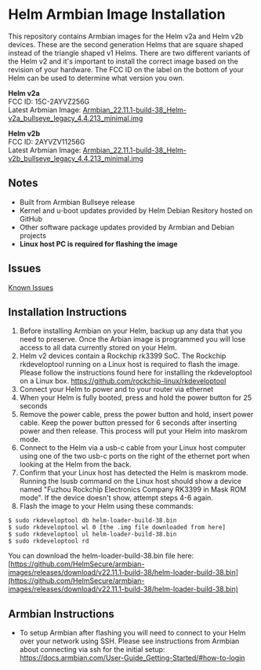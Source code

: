 # Helm Armbian Image Installation

This repository contains Armbian images for the Helm v2a and Helm v2b devices. These are the second generation Helms that are square shaped instead of the triangle shaped v1 Helms. There are two different variants of the Helm v2 and it's important to install the correct image based on the revision of your hardware. The FCC ID on the label on the bottom of your Helm can be used to determine what version you own.

**Helm v2a**\
FCC ID: 15C-2AYVZ256G\
Latest Arbmian Image: [Armbian_22.11.1-build-38_Helm-v2a_bullseye_legacy_4.4.213_minimal.img](https://github.com/HelmSecure/armbian-images/releases/download/v22.11.1-build-34/Armbian_22.11.1-build-38_Helm-v2a_bullseye_legacy_4.4.213_minimal.img)

**Helm v2b**\
FCC ID: 2AYVZV11256G\
Latest Arbmian Image: [Armbian_22.11.1-build-38_Helm-v2b_bullseye_legacy_4.4.213_minimal.img](https://github.com/HelmSecure/armbian-images/releases/download/v22.11.1-build-34/Armbian_22.11.1-build-38_Helm-v2b_bullseye_legacy_4.4.213_minimal.img)

## Notes
+ Built from Armbian Bullseye release
+ Kernel and u-boot updates provided by Helm Debian Resitory hosted on GitHub
+ Other software package updates provided by Armbian and Debian projects
+ **Linux host PC is required for flashing the image**

## Issues
[Known Issues](https://github.com/HelmSecure/armbian-images/issues)

## Installation Instructions
1. Before installing Armbian on your Helm, backup up any data that you need to preserve.  Once the Arbian image is programmed you will lose access to all data currently stored on your Helm.
2. Helm v2 devices contain a Rockchip rk3399 SoC.  The Rockchip rkdeveloptool running on a Linux host is required to flash the image.  Please follow the instructions found here for installing the rkdeveloptool on a Linux box.  https://github.com/rockchip-linux/rkdeveloptool
3. Connect your Helm to power and to your router via ethernet
4. When your Helm is fully booted, press and hold the power button for 25 seconds
5. Remove the power cable, press the power button and hold, insert power cable.  Keep the power button pressed for 6 seconds after inserting power and then release.  This process will put your Helm into maskrom mode.
6. Connect to the Helm via a usb-c cable from your Linux host computer using one of the two usb-c ports on the right of the ethernet port when looking at the Helm from the back.
7. Confirm that your Linux host has detected the Helm is maskrom mode.  Running the lsusb command on the Linux host should show a device named "Fuzhou Rockchip Electronics Company RK3399 in Mask ROM mode".  If the device doesn't show, attempt steps 4-6 again.
8. Flash the image to your Helm using these commands:

```
$ sudo rkdeveloptool db helm-loader-build-38.bin
$ sudo rkdeveloptool wl 0 [the .img file downloaded from here]
$ sudo rkdeveloptool ul helm-loader-build-38.bin
$ sudo rkdeveloptool rd
```
You can download the helm-loader-build-38.bin file here: [https://github.com/HelmSecure/armbian-images/releases/download/v22.11.1-build-38/helm-loader-build-38.bin](https://github.com/HelmSecure/armbian-images/releases/download/v22.11.1-build-38/helm-loader-build-38.bin)

## Armbian Instructions
+ To setup Armbian after flashing you will need to connect to your Helm over your network using SSH.  Please see instructions from Armbian about connecting via ssh for the initial setup: https://docs.armbian.com/User-Guide_Getting-Started/#how-to-login
